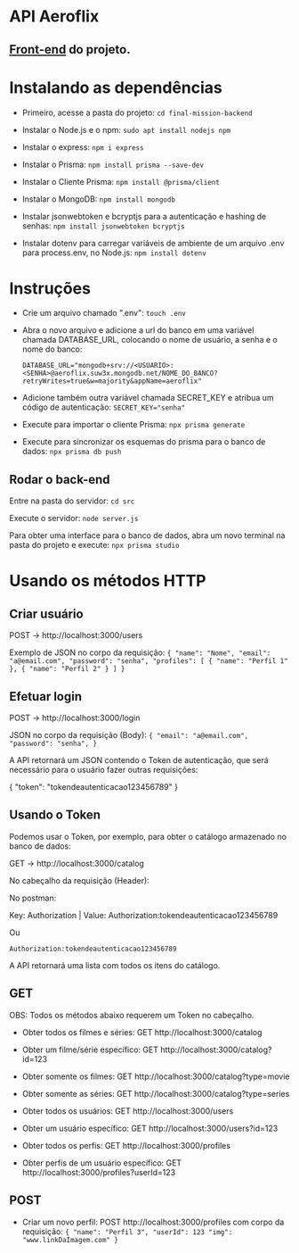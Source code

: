 # API Aeroflix

## [Front-end](https://github.com/Chris-Mathias/final-mission) do projeto.

# Instalando as dependências

- Primeiro, acesse a pasta do projeto:
`cd final-mission-backend`

- Instalar o Node.js e o npm:
`sudo apt install nodejs npm`

- Instalar o express:
`npm i express`

- Instalar o Prisma:
`npm install prisma --save-dev`

- Instalar o Cliente Prisma:
`npm install @prisma/client`

- Instalar o MongoDB:
`npm install mongodb`

- Instalar jsonwebtoken e bcryptjs para a autenticação e hashing de senhas:
`npm install jsonwebtoken bcryptjs`

- Instalar dotenv para carregar variáveis de ambiente de um arquivo .env para process.env, no Node.js:
`npm install dotenv`


# Instruções

- Crie um arquivo chamado ".env":
`touch .env`

- Abra o novo arquivo e adicione a url do banco em uma variável chamada DATABASE_URL, colocando o nome de usuário, a senha e o nome do banco:<p>
`DATABASE_URL="mongodb+srv://<USUARIO>:<SENHA>@aeroflix.suw3x.mongodb.net/NOME_DO_BANCO?retryWrites=true&w=majority&appName=aeroflix"`

- Adicione também outra variável chamada SECRET_KEY e atribua um código de autenticação:
`SECRET_KEY="senha"`

- Execute para importar o cliente Prisma:
`npx prisma generate`

- Execute para sincronizar os esquemas do prisma para o banco de dados:
`npx prisma db push`

## Rodar o back-end

Entre na pasta do servidor: `cd src`

Execute o servidor: `node server.js`

Para obter uma interface para o banco de dados, abra um novo terminal na pasta do projeto e execute: `npx prisma studio`

# Usando os métodos HTTP

## Criar usuário

POST -> http://localhost:3000/users

Exemplo de JSON no corpo da requisição:
`{
    "name": "Nome",
    "email": "a@email.com",
    "password": "senha",
    "profiles": [
        { "name": "Perfil 1" },
        { "name": "Perfil 2" }
    ]
}`

## Efetuar login

POST -> http://localhost:3000/login

JSON no corpo da requisição (Body):
`{
    "email": "a@email.com",
    "password": "senha",
}`

A API retornará um JSON contendo o Token de autenticação, que será necessário para o usuário fazer outras requisições:

{
    "token": "tokendeautenticacao123456789"
}

## Usando o Token

Podemos usar o Token, por exemplo, para obter o catálogo armazenado no banco de dados:

GET -> http://localhost:3000/catalog

No cabeçalho da requisição (Header):

No postman:

Key: Authorization  |  Value: Authorization:tokendeautenticacao123456789

Ou

`Authorization:tokendeautenticacao123456789`

A API retornará uma lista com todos os itens do catálogo.

## GET

OBS: Todos os métodos abaixo requerem um Token no cabeçalho.

- Obter todos os filmes e séries: GET http://localhost:3000/catalog
- Obter um filme/série  específico: GET http://localhost:3000/catalog?id=123
- Obter somente os filmes: GET http://localhost:3000/catalog?type=movie
- Obter somente as séries: GET http://localhost:3000/catalog?type=series

- Obter todos os usuários: GET http://localhost:3000/users
- Obter um usuário específico: GET http://localhost:3000/users?id=123

- Obter todos os perfis: GET http://localhost:3000/profiles
- Obter perfis de um usuário específico: GET http://localhost:3000/profiles?userId=123

## POST

- Criar um novo perfil: POST http://localhost:3000/profiles com corpo da requisição:
`{
  "name": "Perfil 3",
  "userId": 123
  "img": "www.linkDaImagem.com"
}`
